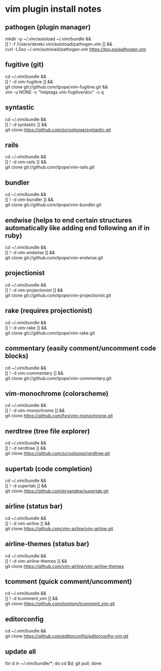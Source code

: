 # vim plugin install notes

## pathogen (plugin manager)
mkdir -p ~/.vim/autoload ~/.vim/bundle && \
[[ ! -f /Users/derek/.vim/autoload/pathogen.vim ]] && \
curl -LSso ~/.vim/autoload/pathogen.vim https://tpo.pe/pathogen.vim

## fugitive (git)
cd ~/.vim/bundle && \
[[ ! -d vim-fugitive ]] && \
git clone git://github.com/tpope/vim-fugitive.git && \
vim -u NONE -c "helptags vim-fugitive/doc" -c q

## syntastic
cd ~/.vim/bundle && \
[[ ! -d syntastic ]] && \
git clone https://github.com/scrooloose/syntastic.git

## rails
cd ~/.vim/bundle && \
[[ ! -d vim-rails ]] && \
git clone git://github.com/tpope/vim-rails.git

## bundler
cd ~/.vim/bundle && \
[[ ! -d vim-bundler ]] && \
git clone git://github.com/tpope/vim-bundler.git

## endwise (helps to end certain structures automatically like adding end following an if in ruby)
cd ~/.vim/bundle && \
[[ ! -d vim-endwise ]] && \
git clone git://github.com/tpope/vim-endwise.git

## projectionist
cd ~/.vim/bundle && \
[[ ! -d vim-projectionist ]] && \
git clone git://github.com/tpope/vim-projectionist.git

## rake (requires projectionist)
cd ~/.vim/bundle && \
[[ ! -d vim-rake ]] && \
git clone git://github.com/tpope/vim-rake.git

## commentary (easily comment/uncomment code blocks)
cd ~/.vim/bundle && \
[[ ! -d vim-commentary ]] && \
git clone git://github.com/tpope/vim-commentary.git

## vim-monochrome (colorscheme)
cd ~/.vim/bundle && \
[[ ! -d vim-monochrome ]] && \
git clone https://github.com/fxn/vim-monochrome.git

## nerdtree (tree file explorer)
cd ~/.vim/bundle && \
[[ ! -d nerdtree ]] && \
git clone https://github.com/scrooloose/nerdtree.git

## supertab (code completion)
cd ~/.vim/bundle && \
[[ ! -d supertab ]] && \
git clone https://github.com/ervandew/supertab.git

## airline (status bar)
cd ~/.vim/bundle && \
[[ ! -d vim-airline ]] && \
git clone https://github.com/vim-airline/vim-airline.git

## airline-themes (status bar)
cd ~/.vim/bundle && \
[[ ! -d vim-airline-themes ]] && \
git clone https://github.com/vim-airline/vim-airline-themes

## tcomment (quick comment/uncomment)
cd ~/.vim/bundle && \
[[ ! -d tcomment_vim ]] && \
git clone https://github.com/tomtom/tcomment_vim.git

## editorconfig
cd ~/.vim/bundle && \
git clone https://github.com/editorconfig/editorconfig-vim.git

## update all
for d in ~/.vim/bundle/*; do cd $d; git pull; done
